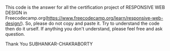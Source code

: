 This code is the answer for all the certification project of RESPONSIVE WEB DESIGN in Freecodecamp.org(https://www.freecodecamp.org/learn/responsive-web-design/). So, please do not copy and paste it. Try to understand the code then do it urself. If anything you don't understand, please feel free and ask question.


Thank You
SUBHANKAR-CHAKRABORTY 
